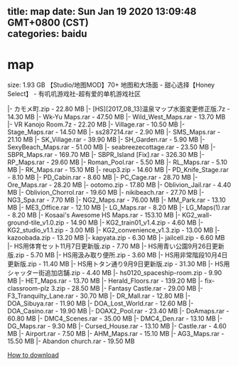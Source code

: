 
title: map
date: Sun Jan 19 2020 13:09:48 GMT+0800 (CST)    
categories: baidu
---

# map
size: 1.93 GB
 【Studio/地图MOD】70+ 地图和大场面 - 甜心选择【Honey Select】 - 有叽叽游戏社-超有爱的单机游戏社区
 
|- カモメ町.zip - 22.80 MB
|- [HS][2017_08_13]温泉マップ水面変更修正版.7z - 14.30 MB
|- Wk-Yu Maps.rar - 47.50 MB
|- Wild_West_Maps.rar - 13.70 MB
|- VR Kanojo Room.7z - 22.20 MB
|- Village.rar - 10.50 MB
|- Stage_Maps.rar - 14.50 MB
|- ss287214.rar - 2.90 MB
|- SMS_Maps.rar - 21.10 MB
|- SK_Village.rar - 39.90 MB
|- SH_Garden.rar - 5.90 MB
|- SexyBeach_Maps.rar - 51.00 MB
|- seabreezecottage.rar - 23.50 MB
|- SBPR_Maps.rar - 169.70 MB
|- SBPR_Island [Fix].rar - 326.30 MB
|- RP_Maps.rar - 29.60 MB
|- Roman_Pool.rar - 5.50 MB
|- RL_Maps.rar - 5.10 MB
|- RK_Maps.rar - 15.10 MB
|- reup3.zip - 14.60 MB
|- PD_Knife_Stage.rar - 8.10 MB
|- PD_Cabin.rar - 8.60 MB
|- PC_Cage.rar - 28.70 MB
|- Ore_Maps.rar - 28.20 MB
|- ootomo.zip - 17.80 MB
|- Oblivion_Jail.rar - 4.40 MB
|- Oblivion_Chorrol.rar - 19.60 MB
|- nikibeach.rar - 27.70 MB
|- NG3_Spa.rar - 7.70 MB
|- NG2_Maps.rar - 76.00 MB
|- MM_Park.rar - 13.10 MB
|- ME3_Office.rar - 12.10 MB
|- LG_Maps.rar - 8.20 MB
|- LG_Maps(1).rar - 8.20 MB
|- Kosaai's Awesome HS Maps.rar - 153.10 MB
|- KG2_wall-ground-tile_v1.0.zip - 14.90 MB
|- KG2_train01_v1.4.zip - 4.60 MB
|- KG2_studio_v1.1.zip - 3.00 MB
|- KG2_convenience_v1.3.zip - 13.00 MB
|- kazoobada.zip - 13.20 MB
|- kapyata.zip - 6.30 MB
|- jailcell.zip - 6.60 MB
|- HS用体育セット11月7日更新版.zip - 7.70 MB
|- HS用青い公園9月26日更新版.zip - 5.70 MB
|- HS用汲み取り便所.zip - 3.60 MB
|- HS用非常階段10月4日更新版.zip - 11.40 MB
|- HS用トタン通り9月9日更新版.zip - 31.30 MB
|- HS用シャッター街追加店舗.zip - 4.40 MB
|- hs0120_spaceship-room.zip - 9.90 MB
|- HET_Maps.rar - 13.70 MB
|- Herald_Floors.rar - 139.20 MB
|- fix-classroom-plz 3.zip - 28.50 MB
|- Fantasy Castle.rar - 29.00 MB
|- F3_Tranquilty_Lane.rar - 30.70 MB
|- DR_Mall.rar - 12.80 MB
|- DOA_Sibuya.rar - 11.90 MB
|- DOA_Lost_World.rar - 12.60 MB
|- DOA_Casino.rar - 19.90 MB
|- DOAX2_Pool.rar - 23.40 MB
|- DoAmaps.rar - 60.80 MB
|- DMC4_Scenes.rar - 35.00 MB
|- DMC4_Den.rar - 13.10 MB
|- DG_Maps.rar - 9.30 MB
|- Cursed_House.rar - 13.10 MB
|- Castle.rar - 4.60 MB
|- Airport.rar - 7.50 MB
|- AHM_Maps.rar - 15.10 MB
|- AG3_Maps.rar - 15.50 MB
|- Abandon church.rar - 19.50 MB

[How to download](https://bpcam.bemobtrk.com/go/2ceec3aa-1ca2-46d6-b9ff-aaa5c184517c?jno=212)